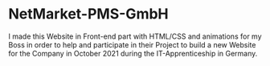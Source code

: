 # NetMarket-PMS-GmbH
I made this Website in Front-end part with HTML/CSS and animations for my Boss in order to help and participate in their Project to build a new Website for the Company in October 2021 during the IT-Apprenticeship in Germany.

